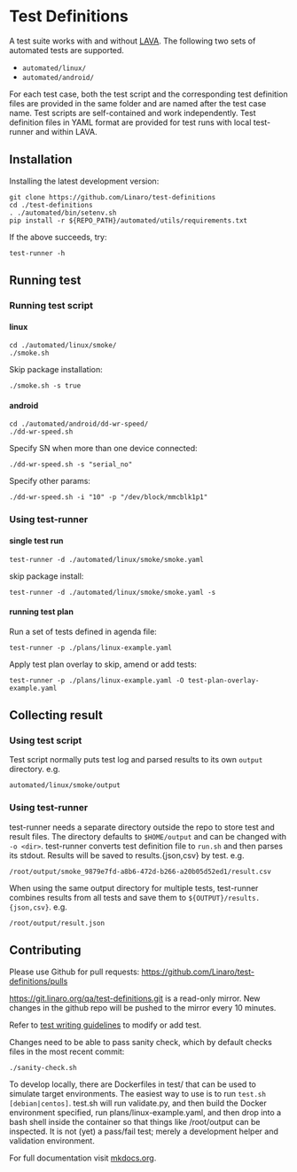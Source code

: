 # Test Definitions
A test suite works with and without [LAVA](http://lavasoftware.org/). The following two
sets of automated tests are supported.

- `automated/linux/`
- `automated/android/`

For each test case, both the test script and the corresponding test definition files are
provided in the same folder and are named after the test case name. Test scripts are
self-contained and work independently. Test definition files in YAML format are provided
for test runs with local test-runner and within LAVA.

## Installation
Installing the latest development version:

    git clone https://github.com/Linaro/test-definitions
    cd ./test-definitions
    . ./automated/bin/setenv.sh
    pip install -r ${REPO_PATH}/automated/utils/requirements.txt

If the above succeeds, try:

    test-runner -h

## Running test
### Running test script
#### linux

    cd ./automated/linux/smoke/
    ./smoke.sh

Skip package installation:

    ./smoke.sh -s true

#### android

    cd ./automated/android/dd-wr-speed/
    ./dd-wr-speed.sh

Specify SN when more than one device connected:

    ./dd-wr-speed.sh -s "serial_no"

Specify other params:

    ./dd-wr-speed.sh -i "10" -p "/dev/block/mmcblk1p1"

### Using test-runner
#### single test run

    test-runner -d ./automated/linux/smoke/smoke.yaml

skip package install:

    test-runner -d ./automated/linux/smoke/smoke.yaml -s

#### running test plan

Run a set of tests defined in agenda file:

    test-runner -p ./plans/linux-example.yaml

Apply test plan overlay to skip, amend or add tests:

    test-runner -p ./plans/linux-example.yaml -O test-plan-overlay-example.yaml

## Collecting result

### Using test script
Test script normally puts test log and parsed results to its own `output` directory. e.g.

    automated/linux/smoke/output

### Using test-runner
test-runner needs a separate directory outside the repo to store test and result files.
The directory defaults to `$HOME/output` and can be changed with `-o <dir>`. test-runner
converts test definition file to `run.sh` and then parses its stdout. Results
will be saved to results.{json,csv} by test. e.g.

    /root/output/smoke_9879e7fd-a8b6-472d-b266-a20b05d52ed1/result.csv

When using the same output directory for multiple tests, test-runner combines results
from all tests and save them to `${OUTPUT}/results.{json,csv}`. e.g.

    /root/output/result.json

## Contributing

Please use Github for pull requests: https://github.com/Linaro/test-definitions/pulls

https://git.linaro.org/qa/test-definitions.git is a read-only mirror. New changes in the
github repo will be pushed to the mirror every 10 minutes.

Refer to [test writing guidelines](test-writing-guidelines.md) to modify
or add test.

Changes need to be able to pass sanity check, which by default checks files in the most
recent commit:

    ./sanity-check.sh

To develop locally, there are Dockerfiles in test/ that can be used to simulate
target environments. The easiest way to use is to run `test.sh
[debian|centos]`. test.sh will run validate.py, and then build the Docker
environment specified, run plans/linux-example.yaml, and then drop into a bash
shell inside the container so that things like /root/output can be inspected.
It is not (yet) a pass/fail test; merely a development helper and validation
environment.

For full documentation visit [mkdocs.org](https://mkdocs.org).
